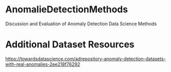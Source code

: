 # AnomalieDetectionMethods
Discussion and Evaluation of Anomaly Detection Data Science Methods

# Additional Dataset Resources
https://towardsdatascience.com/adrepository-anomaly-detection-datasets-with-real-anomalies-2ee218f76292
